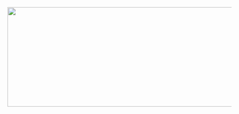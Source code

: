 <p align="center">
  <a href="https://rickynguyen.dev">
    <img src="https://rickynguyen.dev/banner.svg" width="750" height="225">
  </a>
</p>
